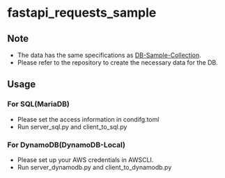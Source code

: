 # fastapi_requests_sample

## Note

- The data has the same specifications as [DB-Sample-Collection](https://github.com/7rikazhexde/DB-Sample-Collection).
- Please refer to the repository to create the necessary data for the DB.

## Usage

### For SQL(MariaDB)

- Please set the access information in condifg.toml
- Run server_sql.py and client_to_sql.py

### For DynamoDB(DynamoDB-Local)

- Please set up your AWS credentials in AWSCLI.
- Run server_dynamodb.py and client_to_dynamodb.py
